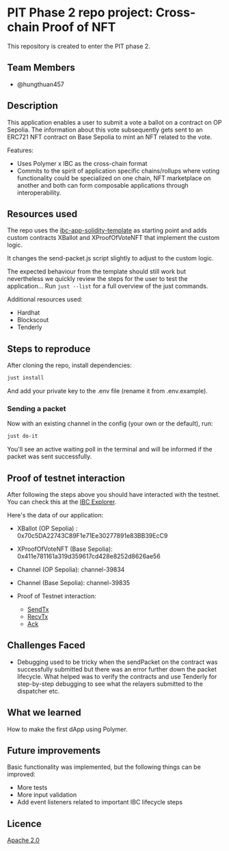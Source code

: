# PIT Phase 2 repo project: Cross-chain Proof of NFT

This repository is created to enter the PIT phase 2.

## Team Members

- @hungthuan457

## Description

This application enables a user to submit a vote a ballot on a contract on OP Sepolia. The information about this vote subsequently gets sent to an ERC721 NFT contract on Base Sepolia to mint an NFT related to the vote.

Features:

- Uses Polymer x IBC as the cross-chain format
- Commits to the spirit of application specific chains/rollups where voting functionality could be specialized on one chain, NFT marketplace on another and both can form composable applications through interoperability.

## Resources used

The repo uses the [ibc-app-solidity-template](https://github.com/open-ibc/ibc-app-solidity-template) as starting point and adds custom contracts XBallot and XProofOfVoteNFT that implement the custom logic.

It changes the send-packet.js script slightly to adjust to the custom logic.

The expected behaviour from the template should still work but nevertheless we quickly review the steps for the user to test the application...
Run `just --list` for a full overview of the just commands.

Additional resources used:
- Hardhat
- Blockscout
- Tenderly

## Steps to reproduce

After cloning the repo, install dependencies:

```sh
just install
```

And add your private key to the .env file (rename it from .env.example).

### Sending a packet

Now with an existing channel in the config (your own or the default), run:

```sh
just do-it
```
You'll see an active waiting poll in the terminal and will be informed if the packet was sent successfully.

## Proof of testnet interaction

After following the steps above you should have interacted with the testnet. You can check this at the [IBC Explorer](https://sepolia.polymer.zone/packets).

Here's the data of our application:

- XBallot (OP Sepolia) : 0x70c5DA22743C89F1e71Ee30277891e83BB39EcC9
- XProofOfVoteNFT (Base Sepolia): 0x411e781161a319d359617cd428e8252d8626ae56
- Channel (OP Sepolia): channel-39834
- Channel (Base Sepolia): channel-39835

- Proof of Testnet interaction:
    - [SendTx](https://optimism-sepolia.blockscout.com/tx/0x685b0b7a06cc07f3134bce8a88eee1019e54ae0e124b22020483fbc4398a7c23)
    - [RecvTx](https://base-sepolia.blockscout.com/tx/0x09a10a4a9468b0deb0578684a848633a8279ff4a0486af0a47d5230456d2a581)
    - [Ack](https://optimism-sepolia.blockscout.com/tx/0xdc549de4b8ea15a8bc300676e98a32741f5197e7c95d2a3194e948a4eb68f5d3)

## Challenges Faced

- Debugging used to be tricky when the sendPacket on the contract was successfully submitted but there was an error further down the packet lifecycle.
What helped was to verify the contracts and use Tenderly for step-by-step debugging to see what the relayers submitted to the dispatcher etc.

## What we learned

How to make the first dApp using Polymer.

## Future improvements

Basic functionality was implemented, but the following things can be improved:

- More tests
- More input validation
- Add event listeners related to important IBC lifecycle steps

## Licence

[Apache 2.0](LICENSE)
